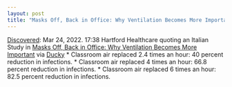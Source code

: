 ```yaml
---
layout: post
title: "Masks Off, Back in Office: Why Ventilation Becomes More Important"
---
```

[Discovered](http://rolandtanglao.com/2020/07/29/p1-blogthis-checkvist-list-links-to-blog/): Mar 24, 2022. 17:38 Hartford Healthcare quoting an Italian Study in [Masks Off, Back in Office: Why Ventilation Becomes More Important](https://hartfordhealthcare.org/about-us/news-press/news-detail?articleid=39682&publicId=395) via [Ducky](http://covidbc.webfoot.com/2022/03/24/2022-03-23-general/) 
    * Classroom air replaced 2.4 times an hour: 40 percent reduction in infections.
    * Classroom air replaced 4 times an hour: 66.8 percent reduction in infections.
    * Classroom air replaced 6 times an hour: 82.5 percent reduction in infections.

